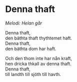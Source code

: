 # Denna thaft
*Melodi: Helan går*

Denna thaft,  
den bäthta thaft thythtemet haft.  
Denna thaft,  
den bäthta dom har haft.  

Och den thom inte har nån kraft,  
hen dricka thkall av denna thaft.  
Denna thaft,  
till landth till sjöth till havth.  